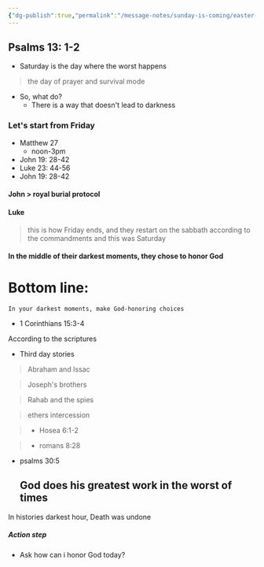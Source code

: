 ```yaml
---
{"dg-publish":true,"permalink":"/message-notes/sunday-is-coming/easter-saturday-4-13-25/"}
---
```


## Psalms 13: 1-2

- Saturday is the day where the worst happens

> the day of prayer and survival mode

- So, what do?
    - There is a way that doesn't lead to darkness

### Let's start from Friday

- Matthew 27
    - noon-3pm
- John 19: 28-42
- Luke 23: 44-56
- John 19: 28-42

#### John > royal burial protocol

#### Luke

> this is how Friday ends, and they restart on the sabbath according to the commandments and this was Saturday

#### In the middle of their darkest moments, they chose to honor God

# Bottom line:

```gauss
In your darkest moments, make God-honoring choices 
```

- 1 Corinthians 15:3-4

According to the scriptures

- Third day stories

> Abraham and Issac

> Joseph's brothers

> Rahab and the spies

> ethers intercession

> - Hosea 6:1-2

> - romans 8:28

- psalms 30:5
    
    ## God does his greatest work in the worst of times
    

In histories darkest hour, Death was undone

##### Action step

- Ask how can i honor God today?
